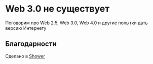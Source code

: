 # Web 3.0 не существует

Поговорим про Web 2.5, Web 3.0, Web 4.0 и другие попытки дать версию Интернету

## Благодарности

Сделано в [Shower](https://github.com/shower/shower)
